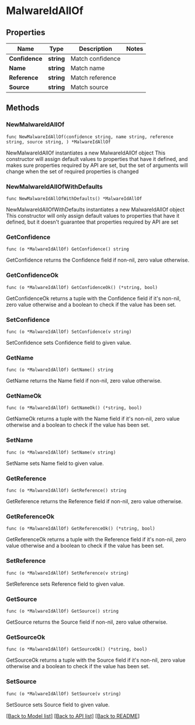 # MalwareIdAllOf

## Properties

Name | Type | Description | Notes
------------ | ------------- | ------------- | -------------
**Confidence** | **string** | Match confidence | 
**Name** | **string** | Match name | 
**Reference** | **string** | Match reference | 
**Source** | **string** | Match source | 

## Methods

### NewMalwareIdAllOf

`func NewMalwareIdAllOf(confidence string, name string, reference string, source string, ) *MalwareIdAllOf`

NewMalwareIdAllOf instantiates a new MalwareIdAllOf object
This constructor will assign default values to properties that have it defined,
and makes sure properties required by API are set, but the set of arguments
will change when the set of required properties is changed

### NewMalwareIdAllOfWithDefaults

`func NewMalwareIdAllOfWithDefaults() *MalwareIdAllOf`

NewMalwareIdAllOfWithDefaults instantiates a new MalwareIdAllOf object
This constructor will only assign default values to properties that have it defined,
but it doesn't guarantee that properties required by API are set

### GetConfidence

`func (o *MalwareIdAllOf) GetConfidence() string`

GetConfidence returns the Confidence field if non-nil, zero value otherwise.

### GetConfidenceOk

`func (o *MalwareIdAllOf) GetConfidenceOk() (*string, bool)`

GetConfidenceOk returns a tuple with the Confidence field if it's non-nil, zero value otherwise
and a boolean to check if the value has been set.

### SetConfidence

`func (o *MalwareIdAllOf) SetConfidence(v string)`

SetConfidence sets Confidence field to given value.


### GetName

`func (o *MalwareIdAllOf) GetName() string`

GetName returns the Name field if non-nil, zero value otherwise.

### GetNameOk

`func (o *MalwareIdAllOf) GetNameOk() (*string, bool)`

GetNameOk returns a tuple with the Name field if it's non-nil, zero value otherwise
and a boolean to check if the value has been set.

### SetName

`func (o *MalwareIdAllOf) SetName(v string)`

SetName sets Name field to given value.


### GetReference

`func (o *MalwareIdAllOf) GetReference() string`

GetReference returns the Reference field if non-nil, zero value otherwise.

### GetReferenceOk

`func (o *MalwareIdAllOf) GetReferenceOk() (*string, bool)`

GetReferenceOk returns a tuple with the Reference field if it's non-nil, zero value otherwise
and a boolean to check if the value has been set.

### SetReference

`func (o *MalwareIdAllOf) SetReference(v string)`

SetReference sets Reference field to given value.


### GetSource

`func (o *MalwareIdAllOf) GetSource() string`

GetSource returns the Source field if non-nil, zero value otherwise.

### GetSourceOk

`func (o *MalwareIdAllOf) GetSourceOk() (*string, bool)`

GetSourceOk returns a tuple with the Source field if it's non-nil, zero value otherwise
and a boolean to check if the value has been set.

### SetSource

`func (o *MalwareIdAllOf) SetSource(v string)`

SetSource sets Source field to given value.



[[Back to Model list]](../README.md#documentation-for-models) [[Back to API list]](../README.md#documentation-for-api-endpoints) [[Back to README]](../README.md)


